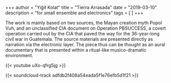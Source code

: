 +++
author = "Yiğit Kolat"
title = "Tierra Arrasada"
date = "2019-03-10"
description = "for small ensemble and electronics"
tags = [
]
+++

The work is mainly based on two sources, the Mayan creation myth Popol Vuh, and an unclassified CIA document on Operation PBSUCCESS, a covert operation carried out by the CIA that paved the way for the 36-year-long civil war in Guatemala. The source materials are presented directly as narration via the electronic layer. The piece thus can be thought as an aural documentary that is presented within a ritual-like musico-dramatic environment.

{{< youtube uXo-qfrg5jg >}}

{{< soundcloud-track adfdb2f408a54eada5f1e76efb5d1f21 >}}
